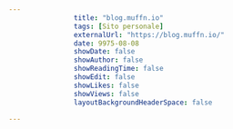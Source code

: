 ---
                title: "blog.muffn.io"
                tags: [Sito personale]
                externalUrl: "https://blog.muffn.io/"
                date: 9975-08-08
                showDate: false
                showAuthor: false
                showReadingTime: false
                showEdit: false
                showLikes: false
                showViews: false
                layoutBackgroundHeaderSpace: false
                ---

